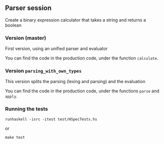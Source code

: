 ## Parser session

Create a binary expression calculator that takes a string and returns a boolean

### Version (master)

First version, using an unified parser and evaluator

You can find the code in the production code, under the function `calculate`. 

### Version `parsing_with_own_types`

This version splits the parsing (lexing and parsing) and the evaluation

You can find the code in the production code, under the functions `parse` and `apply`.


### Running the tests

```
runhaskell -isrc -itest test/HSpecTests.hs
```

or 

```
make test
```
